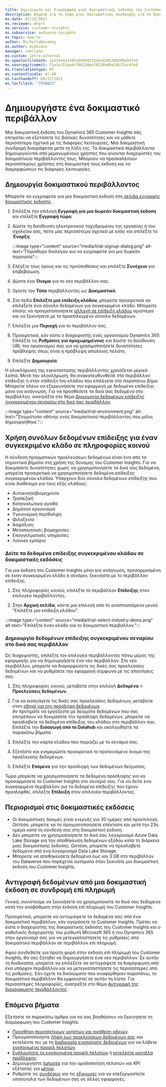 ```yaml
---
title: Δημιουργία και διαμόρφωση μιας δοκιμαστικής έκδοσης του Customer Insights
description: Βήματα για τη λήψη μιας δοκιμαστικής συνδρομής για το Dynamics 365 Customer Insights και για τη διαμόρφωσή του.
ms.date: 07/22/2021
ms.reviewer: mhart
ms.service: customer-insights
ms.subservice: audience-insights
ms.topic: how-to
author: MichelleDevaney
ms.author: midevane
manager: shellyha
ms.custom: intro-internal
ms.openlocfilehash: 3a235e924395a606b9332de3d205289288a597a9
ms.sourcegitcommit: f1e3cc51ea4cf68210eaf0210ad6e14b15ac4fe8
ms.translationtype: HT
ms.contentlocale: el-GR
ms.lasthandoff: 09/27/2021
ms.locfileid: "7558823"
---
```

# <a name="set-up-a-trial-environment"></a>Δημιουργήστε ένα δοκιμαστικό περιβάλλον 

Μια δοκιμαστική έκδοση του Dynamics 365 Customer Insights σάς επιτρέπει να εξετάσετε τις βασικές δυνατότητες και να μάθετε περισσότερα σχετικά με τις διάφορες λειτουργίες. Μια δοκιμαστική συνδρομή διαγράφεται μετά τη λήξη της. Τα δοκιμαστικά περιβάλλοντα δημιουργούνται από μεμονωμένους χρήστες που γίνονται διαχειριστές του δοκιμαστικού περιβάλλοντός τους. Μπορούν να προσκαλέσουν περισσότερους χρήστες στη δοκιμαστική τους έκδοση και να διαμορφώσουν τις διάφορες λειτουργίες.

## <a name="create-a-trial-environment"></a>Δημιουργία δοκιμαστικού περιβάλλοντος

Μπορείτε να εγγραφείτε για μια δοκιμαστική έκδοση στη [σελίδα εγγραφής δοκιμαστικής έκδοσης](https://dynamics.microsoft.com/get-started/free-trial/?appname=customerinsights). 

1. Επιλέξτε την επιλογή **Εγγραφή για μια δωρεάν δοκιμαστική έκδοση** και επιλέξτε **Εγγραφή τώρα**.

1. Δώστε τη διεύθυνση ηλεκτρονικού ταχυδρομείου της εργασίας ή του σχολείου σας, πείτε μας περισσότερα σχετικά με εσάς και επιλέξτε το **Έναρξη**.

   :::image type="content" source="media/trial-signup-dialog.png" alt-text="Παράθυρο διαλόγου για να εγγραφείτε για μια δωρεάν παρουσία":::

1. Ελέγξτε τους όρους και τις προϋποθέσεις και επιλέξτε **Συνέχεια** για επιβεβαίωση.

1. Δώστε ένα **Όνομα** για το νέο περιβάλλον σας. 

1. Ορίστε τον **Τύπο** περιβάλλοντος ως **Δοκιμαστικό**.

1. Στο πεδίο **Επιλέξτε μια επίδειξη κλάδου**, μπορείτε προαιρετικά να επιλέξετε ένα σύνολο δεδομένων για συγκεκριμένο κλάδο. Μπορείτε επίσης να πραγματοποιήσετε [αλλαγή σε επίδειξη κλάδου](#use-industry-specific-demo-data-sets-in-audience-insights) αργότερα και να ξεκινήσετε με το προεπιλεγμένο σύνολο δεδομένων.

1. Επιλέξτε μια **Περιοχή** για το περιβάλλον σας.

1. Προαιρετικά, εάν είστε ο διαχειριστής ενός οργανισμού Dynamics 365: Επιλέξτε τις **Ρυθμίσεις για προχωρημένους** και δώστε τη διεύθυνση URL του οργανισμού σας για να χρησιμοποιήσετε δυνατότητες πρόβλεψης όπως είναι η πρόβλεψη απώλειας πελάτη. 

1. Επιλέξτε **Δημιουργία**. 

Η ολοκλήρωση της εγκατάστασης περιβάλλοντος χρειάζεται μερικά λεπτά. Μετά την ολοκλήρωση, θα ανακατευθυνθείτε στο περιβάλλον επίδειξης ή στην επίδειξη του κλάδου που επιλέγετε στο παραπάνω βήμα. Μπορείτε πλέον να εξερευνήσετε την εφαρμογή με δεδομένα επίδειξης μόνο για ανάγνωση. Για να προσθέσετε τα δικά σας δεδομένα στο περιβάλλον, ανατρέξτε στο θέμα [Δημιουργία δεδομένων επίδειξης συγκεκριμένου σεναρίου στο δικό σας περιβάλλον](#create-scenario-specific-demo-data-in-your-own-environment).

:::image type="content" source="media/trial-environment.png" alt-text="Στιγμιότυπο οθόνης ενός δοκιμαστικού περιβάλλοντος που μόλις δημιουργήθηκε.":::

## <a name="use-industry-specific-demo-data-sets-in-audience-insights"></a>Χρήση συνόλων δεδομένων επίδειξης για έναν συγκεκριμένο κλάδο σε πληροφορίες κοινού

Η σύνδεση πραγματικών προελεύσεων δεδομένων είναι ένα από τα σημαντικά βήματα στη χρήση της δύναμης του Customer Insights. Για να δοκιμάσετε δυνατότητες χωρίς να χρησιμοποιήσετε τα δικά σας δεδομένα, μπορείτε προαιρετικά να χρησιμοποιήσετε δεδομένα επίδειξης συγκεκριμένου κλάδου. Υπάρχουν δύο σύνολα δεδομένων επίδειξης που είναι διαθέσιμα για τους εξής κλάδους: 

-   Αυτοκινητοβιομηχανία
-   Τραπεζική
-   Καταναλωτικά αγαθά
-   Δημόσιοι οργανισμοί
-   Υγειονομική περίθαλψη
-   Φιλοξενία
-   Ασφάλιση
-   Μεταποιητικές βιομηχανίες
-   Επαγγελματικές υπηρεσίες
-   Λιανικό εμπόριο

### <a name="see-industry-specific-demo-data-in-trials"></a>Δείτε τα δεδομένα επίδειξης συγκεκριμένου κλάδου σε δοκιμαστικές εκδόσεις

Για μια έκδοση του Customer Insights μόνο για ανάγνωση, προσαρμοσμένη σε έναν συγκεκριμένο κλάδο ή σενάριο, ξεκινήστε με το περιβάλλον επίδειξης. 
 
1.  Στις πληροφορίες κοινού, επιλέξτε το περιβάλλον **Επίδειξης** στον επιλογέα περιβάλλοντος.

2.  Στην **Αρχική σελίδα**, κάντε μια επιλογή από το αναπτυσσόμενο μενού "Επιλέξτε μια επίδειξη κλάδου".

:::image type="content" source="media/trial-select-industry-demo.png" alt-text="Επιλέξτε έναν κλάδο για το δοκιμαστικό περιβάλλον.":::

### <a name="create-scenario-specific-demo-data-in-your-own-environment"></a>Δημιουργία δεδομένων επίδειξης συγκεκριμένου σεναρίου στο δικό σας περιβάλλον

Ως διαχειριστής, επιλέξτε τον επιλογέα περιβάλλοντος πάνω μέρος της εφαρμογής για να δημιουργήσετε ένα νέο περιβάλλον. Στο νέο περιβάλλον, μπορείτε να διαμορφώσετε τις δικές σας προελεύσεις δεδομένων και να ρυθμίσετε την εφαρμογή σύμφωνα με τις απαιτήσεις σας. 

1.  Στις πληροφορίες κοινού, μεταβείτε στην επιλογή **Δεδομένα** > **Προελεύσεις δεδομένων**.

2.  Για να εισαγάγετε τις δικές σας προελεύσεις δεδομένων, μεταβείτε στον [οδηγό για την πρόσληψη δεδομένων](data-sources.md).     
   Αν προτιμάτε να εργάζεστε με δείγματα δεδομένων που σας επιτρέπουν να δοκιμάσετε την πρόσληψη δεδομένων, μπορείτε να προσλάβετε τα δεδομένα επίδειξης του κλάδου στο περιβάλλον σας. Επιλέξτε την **Εισαγωγή από το Datahub** και ακολουθήστε τα παρακάτω βήματα.

3.  Επιλέξτε την κάρτα κλάδου που ταιριάζει με το σενάριό σας. 

4.  Εξετάστε και ενημερώστε προαιρετικά το προτεινόμενο όνομα της προέλευσης δεδομένων. 

5.  Επιλέξτε **Επόμενο** για την πρόσληψη των δεδομένων δείγματος. 

Τώρα μπορείτε να χρησιμοποιήσετε τα δεδομένα πρόσληψης για να προσαρμόσετε το Customer Insights στο σενάριό σας. Για να δείτε ένα συγκεκριμένο περιβάλλον για τα δεδομένα επίδειξης που έχουν προσληφθεί, επιλέξτε **<Industry> Επίδειξη** στον επιλογέα περιβάλλοντος.

## <a name="limitations-in-trials"></a>Περιορισμοί στις δοκιμαστικές εκδόσεις

- Οι δοκιμαστικές δοκιμές είναι ενεργές για 30 ημέρες από προεπιλογή. Ωστόσο, μπορείτε να τα πραγματοποιήσετε επέκταση και μετά την 23η ημέρα κατά τη σύνδεσή σας στη δοκιμαστική έκδοση.
- Δεν μπορείτε να χρησιμοποιήσετε το δικό σας λογαριασμό Azure Data Lake Storage για την αποθήκευση δεδομένων εξόδου κατά τη διάρκεια μιας δοκιμαστικής έκδοσης. Ωστόσο, μπορείτε να προσλάβετε δεδομένα από ένα λογαριασμό Data Lake Storage.
- Μπορείτε να αποθηκεύσετε δεδομένα έως και 3 GB στο περιβάλλον του Dataverse που παρέχεται αυτόματα όταν ξεκινάτε μια δοκιμαστική έκδοση του Customer Insights.

## <a name="copy-data-from-a-trial-to-a-paid-subscription"></a>Αντιγραφή δεδομένων από μια δοκιμαστική έκδοση σε συνδρομή επί πληρωμή

Γενικά, συνιστούμε να ξεκινήσετε να χρησιμοποιείτε τα δικά σας δεδομένα κατά την αναβάθμιση στην έκδοση επί πληρωμή του Customer Insights. 

Προαιρετικά, μπορείτε να αντιγράψετε τα δεδομένα σας από ένα δοκιμαστικό περιβάλλον, εάν αγοράσετε το Customer Insights. Πρέπει να είστε ο διαχειριστής της δοκιμαστικής έκδοσης του Customer Insights και ο καθολικός διαχειριστής του μισθωτή Microsoft 365 ή του Dynamics 365 στον οργανισμό σας για να μετεγκαταστήσετε τις ρυθμίσεις από δοκιμαστικό περιβάλλον σε περιβάλλον επί πληρωμή. 

Αφού συνδεθείτε για πρώτη φορά στην έκδοση επί πληρωμή του Customer Insights, θα σας ζητηθεί να δημιουργήσετε ένα νέο περιβάλλον. Σε αυτήν τη διαδικασία, μπορείτε να επιλέξετε να αντιγράψετε τη διαμόρφωση από ένα υπάρχον περιβάλλον και να μετεγκαταστήσετε τις περισσότερες από τις ρυθμίσεις. Εάν έχετε τα δικαιώματα που αναφέρθηκαν παραπάνω, το δοκιμαστικό περιβάλλον θα εμφανιστεί σε αυτήν τη λίστα. Για περισσότερες πληροφορίες, ανατρέξτε στο θέμα [Αντιγραφή της διαμόρφωσης περιβάλλοντος](manage-environments.md#copy-the-environment-configuration).

## <a name="next-steps"></a>Επόμενα βήματα

Εξετάστε τα παρακάτω άρθρα για να σας βοηθήσουν να ξεκινήσετε τη διαμόρφωση του Customer Insights. 

- [Προσθήκη περισσότερων χρηστών και ανάθεση αδειών](permissions.md).
- Πραγματοποιήστε [Λήψη των προελεύσεων δεδομένων σας](data-sources.md) και εκτελέστε τες με τη [διαδικασία ενοποίησης δεδομένων](data-unification.md) για να λάβετε [ενοποιημένα προφίλ πελατών](customer-profiles.md).
- [Εμπλουτίστε τα ενοποιημένα προφίλ πελατών](enrichment-hub.md) ή [εκτελέστε μοντέλα πρόβλεψης](predictions-overview.md).
- Δημιουργήστε [τμήματα](segments.md) για την ομαδοποίηση πελατών και KPI εξέτασης για [μέτρα](measures.md).
- Ρυθμίστε τις [συνδέσεις](connections.md) και τις [εξαγωγές](export-destinations.md) για να επεξεργαστείτε υποσύνολα των δεδομένων σας σε άλλες εφαρμογές.
